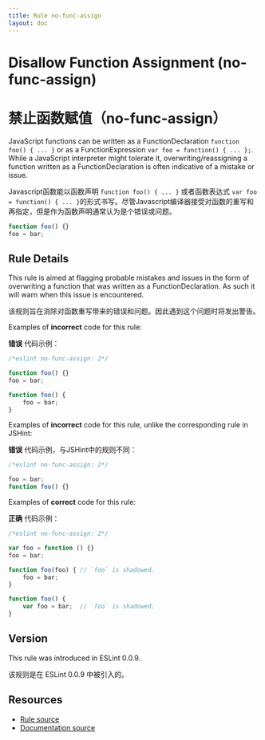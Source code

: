 ```yaml
---
title: Rule no-func-assign
layout: doc
---
```

<!-- Note: No pull requests accepted for this file. See README.md in the root directory for details. -->

# Disallow Function Assignment (no-func-assign)
# 禁止函数赋值（no-func-assign）

JavaScript functions can be written as a FunctionDeclaration `function foo() { ... }` or as a FunctionExpression `var foo = function() { ... };`. While a JavaScript interpreter might tolerate it, overwriting/reassigning a function written as a FunctionDeclaration is often indicative of a mistake or issue.

Javascript函数能以函数声明 `function foo() { ... }` 或者函数表达式 `var foo = function() { ... }`的形式书写。尽管Javascript编译器接受对函数的重写和再指定，但是作为函数声明通常认为是个错误或问题。

```js
function foo() {}
foo = bar;
```

## Rule Details

This rule is aimed at flagging probable mistakes and issues in the form of overwriting a function that was written as a FunctionDeclaration. As such it will warn when this issue is encountered.

该规则旨在消除对函数重写带来的错误和问题。因此遇到这个问题时将发出警告。

Examples of **incorrect** code for this rule:

**错误** 代码示例：

```js
/*eslint no-func-assign: 2*/

function foo() {}
foo = bar;

function foo() {
    foo = bar;
}
```

Examples of **incorrect** code for this rule, unlike the corresponding rule in JSHint:

**错误** 代码示例，与JSHint中的规则不同：

```js
/*eslint no-func-assign: 2*/

foo = bar;
function foo() {}
```

Examples of **correct** code for this rule:

**正确** 代码示例：

```js
/*eslint no-func-assign: 2*/

var foo = function () {}
foo = bar;

function foo(foo) { // `foo` is shadowed.
    foo = bar;
}

function foo() {
    var foo = bar;  // `foo` is shadowed.
}
```

## Version

This rule was introduced in ESLint 0.0.9.

该规则是在 ESLint 0.0.9 中被引入的。

## Resources

* [Rule source](https://github.com/eslint/eslint/tree/master/lib/rules/no-func-assign.js)
* [Documentation source](https://github.com/eslint/eslint/tree/master/docs/rules/no-func-assign.md)
